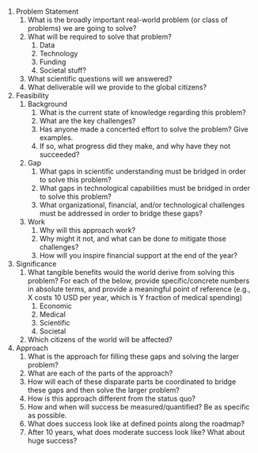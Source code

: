 1. Problem Statement
    1. What is the broadly important real-world problem (or class of problems) we are going to solve?
    2. What will be required to solve that problem?
        1. Data
        2. Technology
        3. Funding
        4. Societal stuff?
    3. What scientific questions will we answered?
    4. What deliverable will we provide to the global citizens?
2. Feasibility
    1. Background
        1. What is the current state of knowledge regarding this problem? 
        2. What are the key challenges? 
        3. Has anyone made a concerted effort to solve the problem? Give examples. 
        4. If so, what progress did they make, and why have they not succeeded?
    2. Gap
        1. What gaps in scientific understanding must be bridged in order to solve this problem? 
        2. What gaps in technological  capabilities must be bridged in order to solve this problem? 
        3. What organizational, financial, and/or technological challenges must be addressed in order to bridge these gaps?
    3. Work
        1. Why will this approach work? 
        2. Why might it not, and what can be done to mitigate those challenges? 
        3. How will you inspire financial support at the end of the year?
3. Significance
    1. What tangible benefits would the world derive from solving this problem? For each of the below, provide specific/concrete numbers in absolute terms, and provide a meaningful point of reference (e.g., X costs 10 USD per year, which is Y fraction of medical spending)
        1. Economic
        2. Medical
        3. Scientific
        4. Societal
    2. Which citizens of the world will be affected?
4. Approach
    1. What is the approach for filling these gaps and solving the larger problem?
    2. What are each of the parts of the approach?
    3. How will each of these disparate parts be coordinated to bridge these gaps and then solve the larger problem? 
    4. How is this approach different from the status quo?
    5. How and when will success be measured/quantified?  Be as specific as possible.
    6. What does success look like at defined points along the roadmap?
    7. After 10 years, what does moderate success look like? What about huge success?